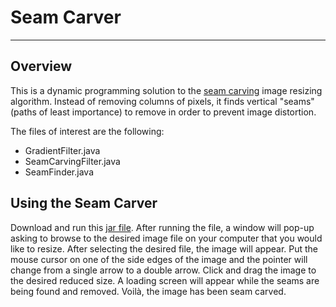 # Seam Carver

---

## Overview

This is a dynamic programming solution to the [seam
carving](http://en.wikipedia.org/wiki/Seam_carving) image resizing
algorithm. Instead of removing columns of pixels, it finds vertical
"seams" (paths of least importance) to remove in order to prevent image
distortion.

The files of interest are the following:

-   GradientFilter.java
-   SeamCarvingFilter.java
-   SeamFinder.java


## Using the Seam Carver

Download and run this [jar
file](https://github.com/downloads/kverrier/Seam-Carver/seam-carver.jar).
After running the file, a window will pop-up asking to browse to the
desired image file on your computer that you would like to resize. After
selecting the desired file, the image will appear.  Put the mouse cursor
on one of the side edges of the image and the pointer will change from a
single arrow to a double arrow.  Click and drag the image to the desired
reduced size. A loading screen will appear while the seams are being
found and removed.  Voilà, the image has been seam carved.
